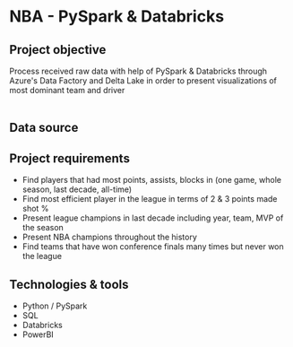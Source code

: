 # **NBA - PySpark & Databricks**

## Project objective
Process received raw data with help of PySpark & Databricks through Azure's Data Factory and Delta Lake in order to present visualizations of most dominant team and driver <br /><br />


## Data source


## Project requirements
+ Find players that had most points, assists, blocks in (one game, whole season, last decade, all-time) 
+ Find most efficient player in the league in terms of 2 & 3 points made shot %
+ Present league champions in last decade including year, team, MVP of the season
+ Present NBA champions throughout the history
+ Find teams that have won conference finals many times but never won the league



## Technologies & tools
+ Python / PySpark
+ SQL
+ Databricks
+ PowerBI
